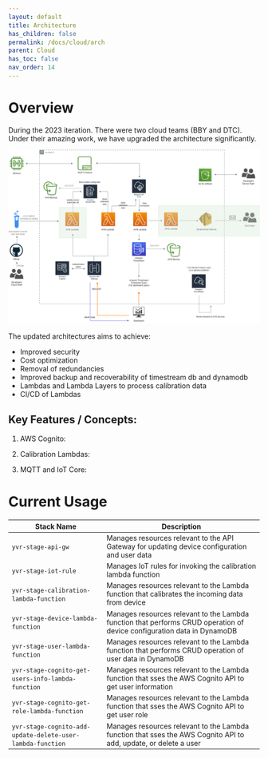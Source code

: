 ```yaml
---
layout: default
title: Architecture
has_children: false
permalink: /docs/cloud/arch
parent: Cloud
has_toc: false
nav_order: 14
---
```


# Overview  

During the 2023 iteration. There were two cloud teams (BBY and DTC). Under their amazing work, we have upgraded the architecture significantly. 

![Final Cloud architecture for 2023](/cloud/assets/architecture/final-cloud-2023-architecture.drawio.png)

The updated architectures aims to achieve:  

- Improved security
- Cost optimization
- Removal of redundancies
- Improved backup and recoverability of timestream db and dynamodb
- Lambdas and Lambda Layers to process calibration data
- CI/CD of Lambdas

## Key Features / Concepts:

1. AWS Cognito:

2. Calibration Lambdas:

3. MQTT and IoT Core:

# Current Usage

| Stack Name                                 | Description                                                                                                             |
| ------------------------------------------ | ----------------------------------------------------------------------------------------------------------------------- |
| `yvr-stage-api-gw`                         | Manages resources relevant to the API Gateway for updating device configuration and user data                           |
| `yvr-stage-iot-rule`                       | Manages IoT rules for invoking the calibration lambda function                                                          |
| `yvr-stage-calibration-lambda-function`    | Manages resources relevant to the Lambda function that calibrates the incoming data from device                         |
| `yvr-stage-device-lambda-function`         | Manages resources relevant to the Lambda function that performs CRUD operation of device configuration data in DynamoDB |
| `yvr-stage-user-lambda-function`           | Manages resources relevant to the Lambda function that performs CRUD operation of user data in DynamoDB                 |
| `yvr-stage-cognito-get-users-info-lambda-function`         | Manages resources relevant to the Lambda function that sses the AWS Cognito API to get user information                                                                        |
| `yvr-stage-cognito-get-role-lambda-function`               | Manages resources relevant to the Lambda function that sses the AWS Cognito API to get user role                                                                               |
| `yvr-stage-cognito-add-update-delete-user-lambda-function` | Manages resources relevant to the Lambda function that sses the AWS Cognito API to add, update, or delete a user                                                               |